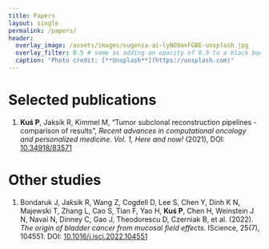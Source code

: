 ```yaml
---
title: Papers
layout: single
permalink: /papers/
header:
  overlay_image: /assets/images/eugenia-ai-lyNO9axFGBE-unsplash.jpg
  overlay_filter: 0.5 # same as adding an opacity of 0.5 to a black background
  caption: "Photo credit: [**Unsplash**](https://unsplash.com)"
---
```


# Selected publications

1. **Kuś P**, Jaksik R, Kimmel M, “Tumor subclonal reconstruction pipelines - comparison of results”, *Recent advances in computational oncology and personalized medicine. Vol. 1, Here and now!* (2021), DOI: [10.34918/83571](https://www.dx.doi.org/10.34918/83571)

# Other studies

1. Bondaruk J, Jaksik R, Wang Z, Cogdell D, Lee S, Chen Y, Dinh K N, Majewski T, Zhang L, Cao S, Tian F, Yao H, **Kuś P**, Chen H, Weinstein J N, Navai N, Dinney C, Gao J, Theodorescu D, Czerniak B, et al. (2022). *The origin of bladder cancer from mucosal field effects.* IScience, 25(7), 104551. DOI: [10.1016/j.isci.2022.104551](https://doi.org/10.1016/j.isci.2022.104551)
